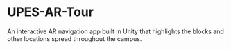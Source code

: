 # UPES-AR-Tour
An interactive AR navigation app built in Unity that highlights the blocks and other locations spread throughout the campus.
